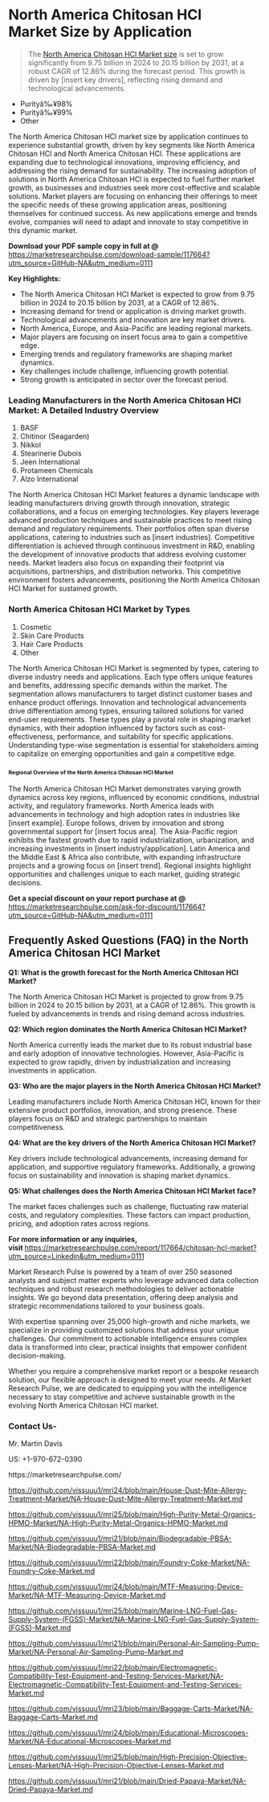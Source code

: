 <h1>North America Chitosan HCl Market&nbsp;Size by Application</h1><blockquote><p>The <a href="https://marketresearchpulse.com/download-sample/117664?utm_source=GitHub-NA&amp;utm_medium=0111">North America Chitosan HCl Market size</a> is set to grow significantly from 9.75 billion in 2024 to 20.15 billion by 2031, at a robust CAGR of 12.86% during the forecast period. This growth is driven by [insert key drivers], reflecting rising demand and technological advancements.</p></blockquote><ul><li>Purityâ‰¥98%<li> Purityâ‰¥99%<li> Other</li></ul><p>The North America Chitosan HCl market size by application continues to experience substantial growth, driven by key segments like North America Chitosan HCl and North America Chitosan HCl. These applications are expanding due to technological innovations, improving efficiency, and addressing the rising demand for sustainability. The increasing adoption of solutions in North America Chitosan HCl is expected to fuel further market growth, as businesses and industries seek more cost-effective and scalable solutions. Market players are focusing on enhancing their offerings to meet the specific needs of these growing application areas, positioning themselves for continued success. As new applications emerge and trends evolve, companies will need to adapt and innovate to stay competitive in this dynamic market.</p><p><strong>Download your PDF sample copy in full at @ </strong><a href="https://marketresearchpulse.com/download-sample/117664?utm_source=GitHub-NA&amp;utm_medium=0111">https://marketresearchpulse.com/download-sample/117664?utm_source=GitHub-NA&amp;utm_medium=0111</a></p><p><strong>Key Highlights: </strong></p><ul><li>The North America Chitosan HCl Market is expected to grow from 9.75 billion in 2024 to 20.15 billion by 2031, at a CAGR of 12.86%.</li><li>Increasing demand for trend or application is driving market growth.</li><li>Technological advancements and innovation are key market drivers.</li><li>North America, Europe, and Asia-Pacific are leading regional markets.</li><li>Major players are focusing on insert focus area to gain a competitive edge.</li><li>Emerging trends and regulatory frameworks are shaping market dynamics.</li><li>Key challenges include challenge, influencing growth potential.</li><li>Strong growth is anticipated in sector over the forecast period.</li></ul><h3>Leading Manufacturers in the North America Chitosan HCl Market: A Detailed Industry Overview</h3><ol><li>BASF</li><li>Chitinor (Seagarden)</li><li>Nikkol</li><li>Stearinerie Dubois</li><li>Jeen International</li><li>Protameen Chemicals</li><li>Alzo International</li></ol><div class="flex max-w-full flex-col flex-grow"><div class="min-h-8 text-message flex w-full flex-col items-end gap-2 whitespace-normal break-words [.text-message+&amp;]:mt-5" dir="auto" data-message-author-role="assistant" data-message-id="fd8432e4-4910-450d-b182-61b7bfb0a01f" data-message-model-slug="gpt-4o"><div class="flex w-full flex-col gap-1 empty:hidden first:pt-[3px]"><div class="markdown prose w-full break-words dark:prose-invert light"><p>The North America Chitosan HCl Market features a dynamic landscape with leading manufacturers driving growth through innovation, strategic collaborations, and a focus on emerging technologies. Key players leverage advanced production techniques and sustainable practices to meet rising demand and regulatory requirements. Their portfolios often span diverse applications, catering to industries such as [insert industries]. Competitive differentiation is achieved through continuous investment in R&amp;D, enabling the development of innovative products that address evolving customer needs. Market leaders also focus on expanding their footprint via acquisitions, partnerships, and distribution networks. This competitive environment fosters advancements, positioning the North America Chitosan HCl Market for sustained growth.</p></div></div></div></div><h3>North America Chitosan HCl Market by Types</h3><ol><li>Cosmetic<li> Skin Care Products<li> Hair Care Products<li> Other</li></ol><div class="flex max-w-full flex-col flex-grow"><div class="min-h-8 text-message flex w-full flex-col items-end gap-2 whitespace-normal break-words [.text-message+&amp;]:mt-5" dir="auto" data-message-author-role="assistant" data-message-id="084470be-0bb7-4664-bddf-5156b4f41249" data-message-model-slug="gpt-4o-mini"><div class="flex w-full flex-col gap-1 empty:hidden first:pt-[3px]"><div class="markdown prose w-full break-words dark:prose-invert light"><p>The North America Chitosan HCl Market is segmented by types, catering to diverse industry needs and applications. Each type offers unique features and benefits, addressing specific demands within the market. The segmentation allows manufacturers to target distinct customer bases and enhance product offerings. Innovation and technological advancements drive differentiation among types, ensuring tailored solutions for varied end-user requirements. These types play a pivotal role in shaping market dynamics, with their adoption influenced by factors such as cost-effectiveness, performance, and suitability for specific applications. Understanding type-wise segmentation is essential for stakeholders aiming to capitalize on emerging opportunities and gain a competitive edge.</p></div></div></div></div><h3><span style="font-size: 11px;">Regional Overview of the North America Chitosan HCl Market</span></h3><div class="flex max-w-full flex-col flex-grow"><div class="min-h-8 text-message flex w-full flex-col items-end gap-2 whitespace-normal break-words [.text-message+&amp;]:mt-5" dir="auto" data-message-author-role="assistant" data-message-id="e9038762-ce64-4e30-91c9-9bd413514231" data-message-model-slug="gpt-4o-mini"><div class="flex w-full flex-col gap-1 empty:hidden first:pt-[3px]"><div class="markdown prose w-full break-words dark:prose-invert light"><p>The North America Chitosan HCl Market demonstrates varying growth dynamics across key regions, influenced by economic conditions, industrial activity, and regulatory frameworks. North America leads with advancements in technology and high adoption rates in industries like [insert example]. Europe follows, driven by innovation and strong governmental support for [insert focus area]. The Asia-Pacific region exhibits the fastest growth due to rapid industrialization, urbanization, and increasing investments in [insert industry/application]. Latin America and the Middle East &amp; Africa also contribute, with expanding infrastructure projects and a growing focus on [insert trend]. Regional insights highlight opportunities and challenges unique to each market, guiding strategic decisions.</p></div></div></div></div><p><strong>Get a special discount on your report purchase at @ </strong><a href="https://marketresearchpulse.com/ask-for-discount/117664?utm_source=GitHub-NA&amp;utm_medium=0111">https://marketresearchpulse.com/ask-for-discount/117664?utm_source=GitHub-NA&amp;utm_medium=0111</a></p><h2>Frequently Asked Questions (FAQ) in the North America Chitosan HCl Market</h2><p><strong>Q1: What is the growth forecast for the North America Chitosan HCl Market?</strong></p><p>The North America Chitosan HCl Market is projected to grow from 9.75 billion in 2024 to 20.15 billion by 2031, at a CAGR of 12.86%. This growth is fueled by advancements in trends and rising demand across industries.</p><p><strong>Q2: Which region dominates the North America Chitosan HCl Market?</strong></p><p>North America currently leads the market due to its robust industrial base and early adoption of innovative technologies. However, Asia-Pacific is expected to grow rapidly, driven by industrialization and increasing investments in application.</p><p><strong>Q3: Who are the major players in the North America Chitosan HCl Market?</strong></p><p>Leading manufacturers include North America Chitosan HCl, known for their extensive product portfolios, innovation, and strong presence. These players focus on R&amp;D and strategic partnerships to maintain competitiveness.</p><p><strong>Q4: What are the key drivers of the North America Chitosan HCl Market?</strong></p><p>Key drivers include technological advancements, increasing demand for application, and supportive regulatory frameworks. Additionally, a growing focus on sustainability and innovation is shaping market dynamics.</p><p><strong>Q5: What challenges does the North America Chitosan HCl Market face?</strong></p><p>The market faces challenges such as challenge, fluctuating raw material costs, and regulatory complexities. These factors can impact production, pricing, and adoption rates across regions.</p><p><strong>For more information or any inquiries, visit&nbsp;</strong><a href="https://marketresearchpulse.com/report/117664/chitosan-hcl-market?utm_source=Linkedin&utm_medium=0111">https://marketresearchpulse.com/report/117664/chitosan-hcl-market?utm_source=Linkedin&utm_medium=0111</a></p><p>Market Research Pulse is powered by a team of over 250 seasoned analysts and subject matter experts who leverage advanced data collection techniques and robust research methodologies to deliver actionable insights. We go beyond data presentation, offering deep analysis and strategic recommendations tailored to your business goals.</p><p>With expertise spanning over 25,000 high-growth and niche markets, we specialize in providing customized solutions that address your unique challenges. Our commitment to actionable intelligence ensures complex data is transformed into clear, practical insights that empower confident decision-making.</p><p>Whether you require a comprehensive market report or a bespoke research solution, our flexible approach is designed to meet your needs. At Market Research Pulse, we are dedicated to equipping you with the intelligence necessary to stay competitive and achieve sustainable growth in the evolving North America Chitosan HCl market.</p><h3><strong>Contact Us-</strong></h3><p>Mr. Martin Davis</p><p>US: +1-970-672-0390</p><p>https://marketresearchpulse.com/</p><p><a href="https://github.com/vissuuu1/mri24/blob/main/House-Dust-Mite-Allergy-Treatment-Market/NA-House-Dust-Mite-Allergy-Treatment-Market.md">https://github.com/vissuuu1/mri24/blob/main/House-Dust-Mite-Allergy-Treatment-Market/NA-House-Dust-Mite-Allergy-Treatment-Market.md</a></p><p><a href="https://github.com/vissuuu1/mri25/blob/main/High-Purity-Metal-Organics-HPMO-Market/NA-High-Purity-Metal-Organics-HPMO-Market.md">https://github.com/vissuuu1/mri25/blob/main/High-Purity-Metal-Organics-HPMO-Market/NA-High-Purity-Metal-Organics-HPMO-Market.md</a></p><p><a href="https://github.com/vissuuu1/mri21/blob/main/Biodegradable-PBSA-Market/NA-Biodegradable-PBSA-Market.md">https://github.com/vissuuu1/mri21/blob/main/Biodegradable-PBSA-Market/NA-Biodegradable-PBSA-Market.md</a></p><p><a href="https://github.com/vissuuu1/mri22/blob/main/Foundry-Coke-Market/NA-Foundry-Coke-Market.md">https://github.com/vissuuu1/mri22/blob/main/Foundry-Coke-Market/NA-Foundry-Coke-Market.md</a></p><p><a href="https://github.com/vissuuu1/mri24/blob/main/MTF-Measuring-Device-Market/NA-MTF-Measuring-Device-Market.md">https://github.com/vissuuu1/mri24/blob/main/MTF-Measuring-Device-Market/NA-MTF-Measuring-Device-Market.md</a></p><p><a href="https://github.com/vissuuu1/mri25/blob/main/Marine-LNG-Fuel-Gas-Supply-System-(FGSS)-Market/NA-Marine-LNG-Fuel-Gas-Supply-System-(FGSS)-Market.md">https://github.com/vissuuu1/mri25/blob/main/Marine-LNG-Fuel-Gas-Supply-System-(FGSS)-Market/NA-Marine-LNG-Fuel-Gas-Supply-System-(FGSS)-Market.md</a></p><p><a href="https://github.com/vissuuu1/mri21/blob/main/Personal-Air-Sampling-Pump-Market/NA-Personal-Air-Sampling-Pump-Market.md">https://github.com/vissuuu1/mri21/blob/main/Personal-Air-Sampling-Pump-Market/NA-Personal-Air-Sampling-Pump-Market.md</a></p><p><a href="https://github.com/vissuuu1/mri22/blob/main/Electromagnetic-Compatibility-Test-Equipment-and-Testing-Services-Market/NA-Electromagnetic-Compatibility-Test-Equipment-and-Testing-Services-Market.md">https://github.com/vissuuu1/mri22/blob/main/Electromagnetic-Compatibility-Test-Equipment-and-Testing-Services-Market/NA-Electromagnetic-Compatibility-Test-Equipment-and-Testing-Services-Market.md</a></p><p><a href="https://github.com/vissuuu1/mri23/blob/main/Baggage-Carts-Market/NA-Baggage-Carts-Market.md">https://github.com/vissuuu1/mri23/blob/main/Baggage-Carts-Market/NA-Baggage-Carts-Market.md</a></p><p><a href="https://github.com/vissuuu1/mri24/blob/main/Educational-Microscopes-Market/NA-Educational-Microscopes-Market.md">https://github.com/vissuuu1/mri24/blob/main/Educational-Microscopes-Market/NA-Educational-Microscopes-Market.md</a></p><p><a href="https://github.com/vissuuu1/mri25/blob/main/High-Precision-Objective-Lenses-Market/NA-High-Precision-Objective-Lenses-Market.md">https://github.com/vissuuu1/mri25/blob/main/High-Precision-Objective-Lenses-Market/NA-High-Precision-Objective-Lenses-Market.md</a></p><p><a href="https://github.com/vissuuu1/mri21/blob/main/Dried-Papaya-Market/NA-Dried-Papaya-Market.md">https://github.com/vissuuu1/mri21/blob/main/Dried-Papaya-Market/NA-Dried-Papaya-Market.md</a></p>
